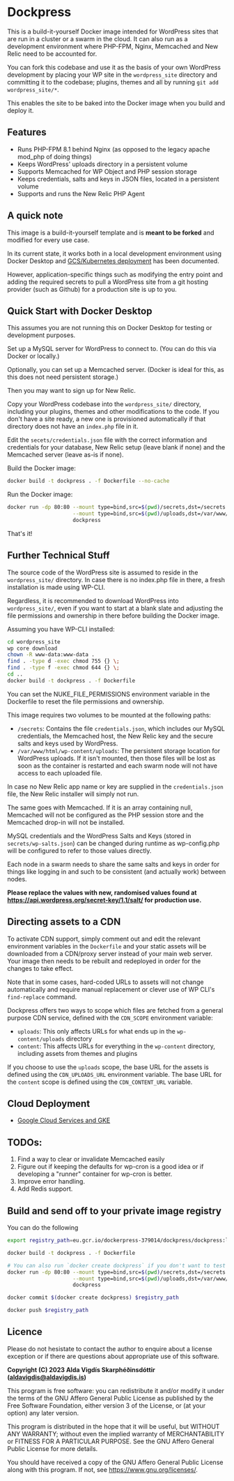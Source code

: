 # Dockpress

This is a build-it-yourself Docker image intended for WordPress sites that are
run in a cluster or a swarm in the cloud. It can also run as a development
environment where PHP-FPM, Nginx, Memcached and New Relic need to be accounted
for.

You can fork this codebase and use it as the basis of your own WordPress
development by placing your WP site in the `wordpress_site` directory and
committing it to the codebase; plugins, themes and all by running
`git add wordpress_site/*`.

This enables the site to be baked into the Docker image when you build and
deploy it.

## Features

* Runs PHP-FPM 8.1 behind Nginx (as opposed to the legacy apache mod_php of doing things)
* Keeps WordPress' uploads directory in a persistent volume
* Supports Memcached for WP Object and PHP session storage
* Keeps credentials, salts and keys in JSON files, located in a persistent volume
* Supports and runs the New Relic PHP Agent

## A quick note

This image is a build-it-yourself template and is **meant to be forked** and
modified for every use case.

In its current state, it works both in a local development environment using
Docker Desktop and [GCS/Kubernetes deployment](/docs/gcs_deployment.md) has been
documented.

However, application-specific things such as modifying the entry point and
adding the required secrets to pull a WordPress site from a git hosting provider
(such as Github) for a production site is up to you.

## Quick Start with Docker Desktop

This assumes you are not running this on Docker Desktop for testing or
development purposes.

Set up a MySQL server for WordPress to connect to. (You can do this via Docker
or locally.)

Optionally, you can set up a Memcached server. (Docker is ideal for this, as
this does not need persistent storage.)

Then you may want to sign up for New Relic.

Copy your WordPress codebase into the `wordpress_site/` directory, including
your plugins, themes and other modifications to the code. If you don't have a
site ready, a new one is provisioned automatically if that directory does not
have an `index.php` file in it.

Edit the `secets/credentials.json` file with the correct information and
credentials for your database, New Relic setup (leave blank if none) and the
Memcached server (leave as-is if none).

Build the Docker image:

```bash
docker build -t dockpress . -f Dockerfile --no-cache
```

Run the Docker image:

```bash
docker run -dp 80:80 --mount type=bind,src=$(pwd)/secrets,dst=/secrets \
                     --mount type=bind,src=$(pwd)/uploads,dst=/var/www/html/wp-content/uploads \
                     dockpress
```

That's it!

## Further Technical Stuff

The source code of the WordPress site is assumed to reside in the
`wordpress_site/` directory. In case there is no index.php file in there, a
fresh installation is made using WP-CLI.

Regardless, it is recommended to download WordPress into `wordpress_site/`,
even if you want to start at a blank slate and adjusting the file permissions
and ownership in there before building the Docker image.

Assuming you have WP-CLI installed:

```bash
cd wordpress_site
wp core download
chown -R www-data:www-data .
find . -type d -exec chmod 755 {} \;
find . -type f -exec chmod 644 {} \;
cd ..
docker build -t dockpress . -f Dockerfile
```

You can set the NUKE_FILE_PERMISSIONS environment variable in the Dockerfile to
reset the file permissions and ownership.

This image requires two volumes to be mounted at the following paths:

* `/secrets`: Contains the file `credentials.json`, which includes our MySQL credentials, the Memcached host, the New Relic key and the secure salts and keys used by WordPress.
* `/var/www/html/wp-content/uploads`: The persistent storage location for WordPress uploads. If it isn't mounted, then those files will be lost as soon as the container is restarted and each swarm node will not have access to each uploaded file.

In case no New Relic app name or key are supplied in the `credentials.json`
file, the New Relic installer will simply not run.

The same goes with Memcached. If it is an array containing null, Memcached will
not be configured as the PHP session store and the Memcached drop-in will not be
installed.

MySQL credentials and the WordPress Salts and Keys (stored in
`secrets/wp-salts.json`) can be changed during runtime as wp-config.php will be
configured to refer to those values directly.

Each node in a swarm needs to share the same salts and keys in order for things
like logging in and such to be consistent (and actually work) between nodes.

**Please replace the values with new, randomised values found at https://api.wordpress.org/secret-key/1.1/salt/ for production use.**

## Directing assets to a CDN

To activate CDN support, simply comment out and edit the relevant environment variables in the `Dockerfile` and your static assets will be downloaded from a CDN/proxy server instead of your main web server. Your image then needs to be rebuilt and redeployed in order for the changes to take effect.

Note that in some cases, hard-coded URLs to assets will not change automatically and require manual replacement or clever use of WP CLI's `find-replace` command.

Dockpress offers two ways to scope which files are fetched from a general purpose CDN service, defined with the `CDN_SCOPE` environment variable:

* `uploads`: This only affects URLs for what ends up in the `wp-content/uploads` directory
* `content`: This affects URLs for everything in the `wp-content` directory, including assets from themes and plugins

If you choose to use the `uploads` scope, the base URL for the assets is defined using the `CDN_UPLOADS_URL` environment variable. The base URL for the `content` scope is defined using the `CDN_CONTENT_URL` variable.

## Cloud Deployment

* [Google Cloud Services and GKE](docs/gcs_deployment.md)

## TODOs:

1. Find a way to clear or invalidate Memcached easily
2. Figure out if keeping the defaults for wp-cron is a good idea or if developing a "runner" container for wp-cron is better.
3. Improve error handling.
4. Add Redis support.

## Build and send off to your private image registry

You can do the following

```bash
export registry_path=eu.gcr.io/dockerpress-379014/dockpress/dockpress:latest

docker build -t dockpress . -f Dockerfile

# You can also run `docker create dockpress` if you don't want to test anything
docker run -dp 80:80 --mount type=bind,src=$(pwd)/secrets,dst=/secrets \
                     --mount type=bind,src=$(pwd)/uploads,dst=/var/www/html/wp-content/uploads \
                     dockpress

docker commit $(docker create dockpress) $registry_path

docker push $registry_path
```

## Licence

Please do not hesistate to contact the author to enquire about a license
exception or if there are questions about appropriate use of this software.

**Copyright (C) 2023 Alda Vigdís Skarphéðinsdóttir (aldavigdis@aldavigdis.is)**

This program is free software: you can redistribute it and/or modify
it under the terms of the GNU Affero General Public License as published by
the Free Software Foundation, either version 3 of the License, or
(at your option) any later version.

This program is distributed in the hope that it will be useful,
but WITHOUT ANY WARRANTY; without even the implied warranty of
MERCHANTABILITY or FITNESS FOR A PARTICULAR PURPOSE.  See the
GNU Affero General Public License for more details.

You should have received a copy of the GNU Affero General Public License
along with this program. If not, see <https://www.gnu.org/licenses/>.
